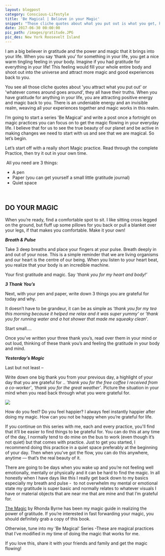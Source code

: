 ```yaml
---
layout: blogpost
category: Conscious-Lifestyle
title: 'Be Magical | Believe in your Magic'
snippet: "Those cliche quotes about what you put out is what you get, have a truth. Gratitude and practicing the magic is a powerful tool for making our life a much happier one. This is the first practice in my 'Be Magical' Series."
date: 2017-06-30 00:00:00
pic_path: /images/gratitude.JPG
pic_des: New York Roosevelt Island
---
```



I am a big believer in gratitude and the power and magic that it brings into your life. When you say ‘thank you’ for something in your life, you get a nice warm tingling feeling in your body. Imagine if you had gratitude for everything in your life! This feeling would fill your whole entire body and shoot out into the universe and attract more magic and good experiences back to you.

You see all those cliche quotes about 'you attract what you put out' or 'whatever comes around goes around', they all have their truths. When you have gratitude for anything in your life, you are attracting positive energy and magic back to you. There is an undeniable energy and an invisible realm, weaving all your experiences together and magic works in this realm.

I’m going to start a series 'Be Magical' and write a post once a fortnight on magic practices you can focus on to get the magic flowing in your everyday life. I believe that for us to see the true beauty of our planet and be active in making changes we need to start with us and see that we are magical. So let’s begin.

Let’s start off with a really short Magic practice. Read through the complete Practice, then try it out in your own time.

&nbsp;All you need are 3 things:

* A pen
* Paper (you can get yourself a small little gratitude journal)
* Quiet space

&nbsp;

## DO YOUR MAGIC

When you’re ready, find a comfortable spot to sit. I like sitting cross legged on the ground, but fluff up some pillows for you back or pull a blanket over your legs, if that makes you comfortable. Make it your own!

***Breath & Pulse***

Take 3 deep breaths and place your fingers at your pulse. Breath deeply in and out of your nose. This is a simple reminder that we are living organisms and our heart is the centre of our being. When you listen to your heart beat, you realize that your body is an incredible machine.

Your first gratitude and magic. Say *‘thank you for my heart and body!’*

***3 Thank You’s***

Next, with your pen and paper, write down 3 things you are grateful for today and why.

It doesn’t have to be grandeur, it can be as simple as *‘thank you for my tea this morning because it helped me relax and it was super yummy’* or *‘thank you for running water and a hot shower that made me squeaky clean’*.

Start small….

Once you’ve written your three thank you’s, read over them in your mind or out loud, thinking of these thank you’s and feeling the gratitude in your body and mind.

***Yesterday’s Magic***

Last but not least –

Write down one big thank you from your previous day, a highlight of your day that you are grateful for .. *‘thank you for the free coffee I received from a co-worker’*, *‘thank you for the great weather’*. Picture the situation in your mind when you read back through what you were grateful for.

![](/uploads/versions/img-1004---x----6000-4000x---.JPG)

How do you feel? Do you feel happier? I always feel instantly happier after doing my magic. How can you not be happy when you’re grateful for life.

If you continue on this series with me, each and every practice, you'll find that it’ll be easier to find things to be grateful for. You can do this at any time of the day, I normally tend to do mine on the bus to work (even though it’s not quiet) but that comes with practice. Just to get you started, I recommend doing this practice in a quiet space preferably at the beginning of your day. Then when you’ve got the flow, you can do this anywhere, anytime — that’s the real beauty of it.

There are going to be days when you wake up and you’re not feeling well emotionally, mentally or physically and it can be hard to find the magic. In all honestly when I have days like this I really get back down to my basics especially my breath and pulse -&nbsp; to not overwhelm my mental or emotional state my gratitude is super basic and normally relates to whatever visuals I have or material objects that are near me that are mine and that I’m grateful for.

[The Magic](https://www.bookdepository.com/The-Magic-Rhond-Byrne/9781849838399?ref=grid-view&amp;qid=1498565298343&amp;sr=1-1)&nbsp;by Rhonda Byrne has been my magic guide in realizing the power of gratitude. If you’re interested in fast forwarding your magic, you should definitely grab a copy of this book.

Otherwise, tune into my 'Be Magical' Series -These are magical practices that I’ve modified in my time of doing the magic that works for me.

If you love this, share it with your friends and family and get the magic flowing!